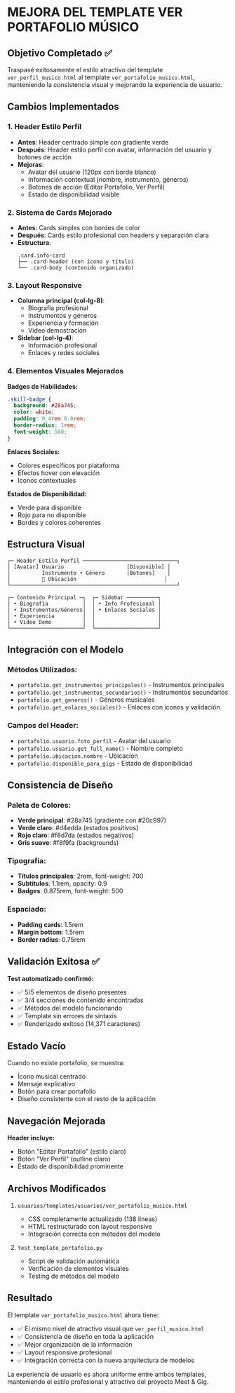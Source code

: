 # MEJORA DEL TEMPLATE VER PORTAFOLIO MÚSICO

## Objetivo Completado ✅

Traspasé exitosamente el estilo atractivo del template `ver_perfil_musico.html` al template `ver_portafolio_musico.html`, manteniendo la consistencia visual y mejorando la experiencia de usuario.

## Cambios Implementados

### 1. **Header Estilo Perfil**

- **Antes**: Header centrado simple con gradiente verde
- **Después**: Header estilo perfil con avatar, información del usuario y botones de acción
- **Mejoras**:
  - Avatar del usuario (120px con borde blanco)
  - Información contextual (nombre, instrumento, géneros)
  - Botones de acción (Editar Portafolio, Ver Perfil)
  - Estado de disponibilidad visible

### 2. **Sistema de Cards Mejorado**

- **Antes**: Cards simples con bordes de color
- **Después**: Cards estilo profesional con headers y separación clara
- **Estructura**:
  ```
  .card.info-card
  ├── .card-header (con ícono y título)
  └── .card-body (contenido organizado)
  ```

### 3. **Layout Responsive**

- **Columna principal (col-lg-8)**:
  - Biografía profesional
  - Instrumentos y géneros
  - Experiencia y formación
  - Video demostración
- **Sidebar (col-lg-4)**:
  - Información profesional
  - Enlaces y redes sociales

### 4. **Elementos Visuales Mejorados**

**Badges de Habilidades:**

```css
.skill-badge {
  background: #28a745;
  color: white;
  padding: 0.4rem 0.8rem;
  border-radius: 1rem;
  font-weight: 500;
}
```

**Enlaces Sociales:**

- Colores específicos por plataforma
- Efectos hover con elevación
- Iconos contextuales

**Estados de Disponibilidad:**

- Verde para disponible
- Rojo para no disponible
- Bordes y colores coherentes

## Estructura Visual

```
┌─ Header Estilo Perfil ──────────────────────────────┐
│ [Avatar] Usuario                    [Disponible] │
│          Instrumento • Género       [Botones]    │
│          📍 Ubicación                            │
└─────────────────────────────────────────────────────┘

┌─ Contenido Principal ─┐  ┌─ Sidebar ──────────┐
│ • Biografía           │  │ • Info Profesional │
│ • Instrumentos/Géneros│  │ • Enlaces Sociales │
│ • Experiencia         │  │                    │
│ • Video Demo          │  │                    │
└───────────────────────┘  └────────────────────┘
```

## Integración con el Modelo

### Métodos Utilizados:

- `portafolio.get_instrumentos_principales()` - Instrumentos principales
- `portafolio.get_instrumentos_secundarios()` - Instrumentos secundarios
- `portafolio.get_generos()` - Géneros musicales
- `portafolio.get_enlaces_sociales()` - Enlaces con íconos y validación

### Campos del Header:

- `portafolio.usuario.foto_perfil` - Avatar del usuario
- `portafolio.usuario.get_full_name()` - Nombre completo
- `portafolio.ubicacion.nombre` - Ubicación
- `portafolio.disponible_para_gigs` - Estado de disponibilidad

## Consistencia de Diseño

### Paleta de Colores:

- **Verde principal**: #28a745 (gradiente con #20c997)
- **Verde claro**: #d4edda (estados positivos)
- **Rojo claro**: #f8d7da (estados negativos)
- **Gris suave**: #f8f9fa (backgrounds)

### Tipografía:

- **Títulos principales**: 2rem, font-weight: 700
- **Subtítulos**: 1.1rem, opacity: 0.9
- **Badges**: 0.875rem, font-weight: 500

### Espaciado:

- **Padding cards**: 1.5rem
- **Margin bottom**: 1.5rem
- **Border radius**: 0.75rem

## Validación Exitosa ✅

**Test automatizado confirmó:**

- ✅ 5/5 elementos de diseño presentes
- ✅ 3/4 secciones de contenido encontradas
- ✅ Métodos del modelo funcionando
- ✅ Template sin errores de sintaxis
- ✅ Renderizado exitoso (14,371 caracteres)

## Estado Vacío

Cuando no existe portafolio, se muestra:

- Ícono musical centrado
- Mensaje explicativo
- Botón para crear portafolio
- Diseño consistente con el resto de la aplicación

## Navegación Mejorada

**Header incluye:**

- Botón "Editar Portafolio" (estilo claro)
- Botón "Ver Perfil" (outline claro)
- Estado de disponibilidad prominente

## Archivos Modificados

1. `usuarios/templates/usuarios/ver_portafolio_musico.html`

   - CSS completamente actualizado (138 líneas)
   - HTML restructurado con layout responsive
   - Integración correcta con métodos del modelo

2. `test_template_portafolio.py`
   - Script de validación automática
   - Verificación de elementos visuales
   - Testing de métodos del modelo

## Resultado

El template `ver_portafolio_musico.html` ahora tiene:

- ✅ El mismo nivel de atractivo visual que `ver_perfil_musico.html`
- ✅ Consistencia de diseño en toda la aplicación
- ✅ Mejor organización de la información
- ✅ Layout responsive profesional
- ✅ Integración correcta con la nueva arquitectura de modelos

La experiencia de usuario es ahora uniforme entre ambos templates, manteniendo el estilo profesional y atractivo del proyecto Meet & Gig.
